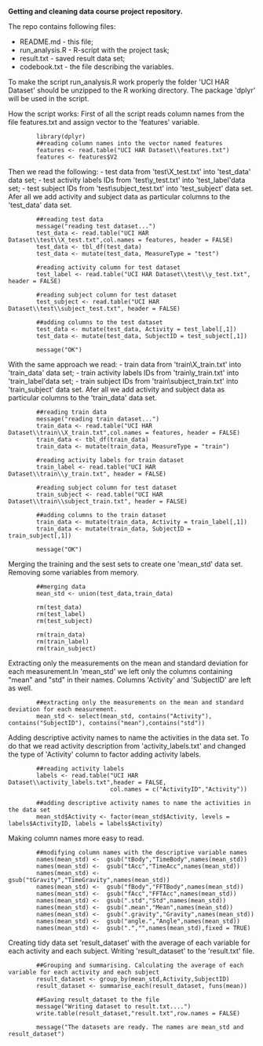 **Getting and cleaning data course project repository.**

The repo contains following files:

 - README.md - this file;
 - run_analysis.R - R-script with the project task;
 - result.txt - saved result data set;
 - codebook.txt - the file describing the variables.

To make the script run_analysis.R work properly the folder 'UCI HAR Dataset' should be unzipped to the R working directory. The package 'dplyr' will be used in the script.

How the script works:
First of all the script reads column names from the file features.txt and assign vector to the 'features' variable.
```{r}
        library(dplyr)
        ##reading column names into the vector named features
        features <- read.table("UCI HAR Dataset\\features.txt")
        features <- features$V2
```

Then we read the following:
                - test data from 'test\X_test.txt' into 'test_data' data set;
                - test activity labels IDs from 'test\y_test.txt' into 'test_label'data set;
                - test subject IDs from 'test\subject_test.txt' into 'test_subject' data set.
Afer all we add activity and subject data as particular columns to the 'test_data' data set.                
```{r}
        ##reading test data
        message("reading test dataset...")
        test_data <- read.table("UCI HAR Dataset\\test\\X_test.txt",col.names = features, header = FALSE)
        test_data <- tbl_df(test_data)
        test_data <- mutate(test_data, MeasureType = "test")

        #reading activity column for test dataset
        test_label <- read.table("UCI HAR Dataset\\test\\y_test.txt", header = FALSE)

        #reading subject column for test dataset
        test_subject <- read.table("UCI HAR Dataset\\test\\subject_test.txt", header = FALSE)
        
        ##adding columns to the test dataset
        test_data <- mutate(test_data, Activity = test_label[,1])
        test_data <- mutate(test_data, SubjectID = test_subject[,1])
        
        message("OK")
```

With the same approach we read:
                - train data from 'train\X_train.txt' into 'train_data' data set;
                - train activity labels IDs from 'train\y_train.txt' into 'train_label'data set;
                - train subject IDs from 'train\subject_train.txt' into 'train_subject' data set.
Afer all we add activity and subject data as particular columns to the 'train_data' data set.      
```{r}
        ##reading train data
        message("reading train dataset...")
        train_data <- read.table("UCI HAR Dataset\\train\\X_train.txt",col.names = features, header = FALSE)        
        train_data <- tbl_df(train_data)
        train_data <- mutate(train_data, MeasureType = "train")
        
        #reading activity labels for train dataset
        train_label <- read.table("UCI HAR Dataset\\train\\y_train.txt", header = FALSE)

        #reading subject column for test dataset
        train_subject <- read.table("UCI HAR Dataset\\train\\subject_train.txt", header = FALSE)
        
        ##adding columns to the train dataset
        train_data <- mutate(train_data, Activity = train_label[,1])
        train_data <- mutate(train_data, SubjectID = train_subject[,1])
        
        message("OK")
```

Merging the training and the sest sets to create one 'mean_std' data set. Removing some variables from memory. 
```{r}
        ##merging data
        mean_std <- union(test_data,train_data)
        
        rm(test_data)
        rm(test_label)
        rm(test_subject)
        
        rm(train_data)
        rm(train_label)
        rm(train_subject)
```

Extracting only the measurements on the mean and standard deviation for each measurement.In 'mean_std' we left only the columns containing "mean" and "std" in their names. Columns 'Activity' and 'SubjectID' are left as well.
```{r}
        ##extracting only the measurements on the mean and standard deviation for each measurement. 
        mean_std <- select(mean_std, contains("Activity"), contains("SubjectID"), contains("mean"),contains("std"))
```

Adding descriptive activity names to name the activities in the data set. To do that we read activity description from 'activity_labels.txt' and changed the type of 'Activity' column to factor adding activity labels.
```{r}
        ##reading activity labels
        labels <- read.table("UCI HAR Dataset\\activity_labels.txt",header = FALSE, 
                             col.names = c("ActivityID","Activity"))
        
        ##adding descriptive activity names to name the activities in the data set
        mean_std$Activity <- factor(mean_std$Activity, levels = labels$ActivityID, labels = labels$Activity)
```

Making column names more easy to read.
```{r}
        ##modifying column names with the descriptive variable names 
        names(mean_std) <-  gsub("tBody","TimeBody",names(mean_std))
        names(mean_std) <-  gsub("tAcc","TimeAcc",names(mean_std))
        names(mean_std) <-  gsub("tGravity","TimeGravity",names(mean_std))
        names(mean_std) <-  gsub("fBody","FFTBody",names(mean_std))
        names(mean_std) <-  gsub("fAcc","FFTAcc",names(mean_std))
        names(mean_std) <-  gsub(".std","Std",names(mean_std))
        names(mean_std) <-  gsub(".mean","Mean",names(mean_std))
        names(mean_std) <-  gsub(".gravity","Gravity",names(mean_std))
        names(mean_std) <-  gsub("angle.","Angle",names(mean_std))
        names(mean_std) <-  gsub(".","",names(mean_std),fixed = TRUE)
```

Creating tidy data set 'result_dataset' with the average of each variable for each activity and each subject. Writing 'result_dataset' to the 'result.txt' file.
```{r}
        ##Grouping and summarising. Calculating the average of each variable for each activity and each subject
        result_dataset <- group_by(mean_std,Activity,SubjectID)
        result_dataset <- summarise_each(result_dataset, funs(mean))
                
        ##Saving result_dataset to the file
        message("Writing dataset to result.txt....")
        write.table(result_dataset,"result.txt",row.names = FALSE)
        
        message("The datasets are ready. The names are mean_std and result_dataset")
```
